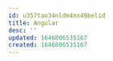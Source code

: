 ```yaml
---
id: u357tao34nldm4nx49belid
title: Angular
desc: ''
updated: 1646806535167
created: 1646806535167
---
```


